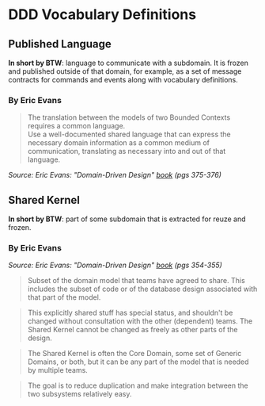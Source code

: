 # DDD Vocabulary Definitions

## Published Language

**In short by BTW**: language to communicate with a subdomain. It is frozen and
published outside of that domain, for example, as a set of message contracts for 
commands and events along with vocabulary definitions.

### By Eric Evans

> The translation between the models of two Bounded Contexts requires a common language.  
Use a well-documented shared language that can express the necessary domain information 
as a common medium of communication, translating as necessary into and out of that language.

*Source: Eric Evans: "Domain-Driven Design" [book](http://www.amazon.com/Domain-Driven-Design-Tackling-Complexity-Software/dp/0321125215) (pgs 375-376)*


## Shared Kernel #

**In short by BTW**: part of some subdomain that is extracted for reuze and frozen.

### By Eric Evans

*Source: Eric Evans: "Domain-Driven Design" [book](http://www.amazon.com/Domain-Driven-Design-Tackling-Complexity-Software/dp/0321125215) (pgs 354-355)*

> Subset of the domain model that teams have agreed to share. This includes the 
subset of code or of the database design associated with that part of the model.

> This explicitly shared stuff has special status, and shouldn't be changed without 
consultation with the other (dependent) teams.  The Shared Kernel cannot be changed 
as freely as other parts of the design.

> The Shared Kernel is often the Core Domain, some set of Generic Domains, or both, 
but it can be any part of the model that is needed by multiple teams.

> The goal is to reduce duplication and make integration between the two subsystems
relatively easy.

